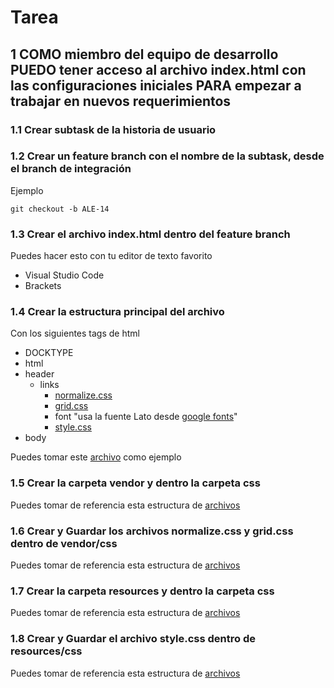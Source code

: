 # Tarea

## 1 COMO miembro del equipo de desarrollo PUEDO tener acceso al archivo index.html con las configuraciones iniciales PARA empezar a trabajar en nuevos requerimientos

### 1.1 Crear subtask de la historia de usuario

### 1.2 Crear un feature branch con el nombre de la subtask, desde el branch de integración

Ejemplo

```
git checkout -b ALE-14
```

### 1.3 Crear el archivo index.html dentro del feature branch

Puedes hacer esto con tu editor de texto favorito

- Visual Studio Code
- Brackets

### 1.4 Crear la estructura principal del archivo

Con los siguientes tags de html

- DOCKTYPE
- html
- header
  - links
    - [normalize.css](https://github.com/alejandrobernalcollazos/abernal/tree/develop/vendor/css)
    - [grid.css](https://github.com/alejandrobernalcollazos/abernal/tree/develop/vendor/css)
    - font "usa la fuente Lato desde [google fonts](https://fonts.google.com/)"
    - [style.css](https://github.com/alejandrobernalcollazos/abernal/tree/develop/resources/css)
- body

Puedes tomar este [archivo](https://github.com/alejandrobernalcollazos/abernal/blob/develop/index.html) como ejemplo

### 1.5 Crear la carpeta vendor y dentro la carpeta css

Puedes tomar de referencia esta estructura de [archivos](https://github.com/alejandrobernalcollazos/abernal/tree/develop)

### 1.6 Crear y Guardar los archivos normalize.css y grid.css dentro de vendor/css

Puedes tomar de referencia esta estructura de [archivos](https://github.com/alejandrobernalcollazos/abernal/tree/develop)

### 1.7 Crear la carpeta resources y dentro la carpeta css

Puedes tomar de referencia esta estructura de [archivos](https://github.com/alejandrobernalcollazos/abernal/tree/develop)

### 1.8 Crear y Guardar el archivo style.css dentro de resources/css

Puedes tomar de referencia esta estructura de [archivos](https://github.com/alejandrobernalcollazos/abernal/tree/develop)


